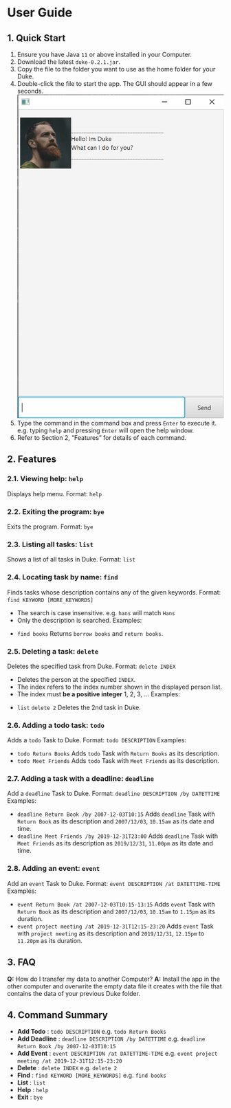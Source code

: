 # User Guide

## 1. Quick Start

1. Ensure you have Java `11` or above installed in your Computer.
2. Download the latest `duke-0.2.1.jar`. 
3. Copy the file to the folder you want to use as the home folder for your Duke.
4. Double-click the file to start the app. The GUI should appear in a few seconds.
![Image of Ui](docs/Ui.PNG)
5. Type the command in the command box and press `Enter` to execute it.
   e.g. typing `help` and pressing `Enter` will open the help window.
6. Refer to Section 2, “Features” for details of each command.

## 2. Features 

### 2.1. Viewing help: `help`
Displays help menu.
Format: `help`

### 2.2. Exiting the program: `bye`
Exits the program.
Format: `bye`

### 2.3. Listing all tasks: `list`
Shows a list of all tasks in Duke.
Format: `list`

### 2.4. Locating task by name: `find`
Finds tasks whose description contains any of the given keywords.
Format: `find KEYWORD [MORE_KEYWORDS]`
* The search is case insensitive. e.g. `hans` will match `Hans`
* Only the description is searched.
Examples:
- `find books`
 Returns `borrow books` and `return books`.

### 2.5. Deleting a task: `delete`
Deletes the specified task from Duke.
Format: `delete INDEX`
* Deletes the person at the specified `INDEX`.
* The index refers to the index number shown in the displayed person list.
* The index must **be a positive integer** 1, 2, 3, ...
Examples:
- `list`
  `delete 2`
  Deletes the 2nd task in Duke.

### 2.6. Adding a todo task: `todo`
Adds a `todo` Task to Duke.
Format: `todo DESCRIPTION`
Examples:
- `todo Return Books`
  Adds `todo` Task with `Return Books` as its description.
- `todo Meet Friends`
  Adds `todo` Task with `Meet Friends` as its description.

### 2.7. Adding a task with a deadline: `deadline`
Add a `deadline` Task to Duke.
Format: `deadline DESCRIPTION /by DATETTIME`
Examples:
- `deadline Return Book /by 2007-12-03T10:15`
  Adds `deadline` Task with `Return Book` as its description and `2007/12/03`, `10.15am` as its date and time.
- `deadline Meet Friends /by 2019-12-31T23:00`
  Adds `deadline` Task with `Meet Friends` as its description as `2019/12/31`, `11.00pm` as its date and time.

### 2.8. Adding an event: `event`
Add an `event` Task to Duke.
Format: `event DESCRIPTION /at DATETTIME-TIME`
Examples:
- `event Return Book /at 2007-12-03T10:15-13:15`
  Adds `event` Task with `Return Book` as its description and `2007/12/03`, `10.15am` to `1.15pm` as its duration.
- `event project meeting /at 2019-12-31T12:15-23:20`
  Adds `event` Task with `project meeting` as its description and `2019/12/31`, `12.15pm` to `11.20pm` as its duration.

## 3. FAQ
**Q:** How do I transfer my data to another Computer?
**A:** Install the app in the other computer and overwrite the empty data file it creates with the file that contains the data of your previous Duke folder.

## 4. Command Summary
* **Add Todo** : `todo DESCRIPTION`
  e.g. `todo Return Books`
* **Add Deadline** : `deadline DESCRIPTION /by DATETTIME`
  e.g. `deadline Return Book /by 2007-12-03T10:15`
* **Add Event** : `event DESCRIPTION /at DATETTIME-TIME`
  e.g. `event project meeting /at 2019-12-31T12:15-23:20`
* **Delete** : `delete INDEX`
  e.g. `delete 2`
* **Find** : `find KEYWORD [MORE_KEYWORDS]`
  e.g. `find books`
* **List** : `list`
* **Help** : `help`
* **Exit** : `bye`